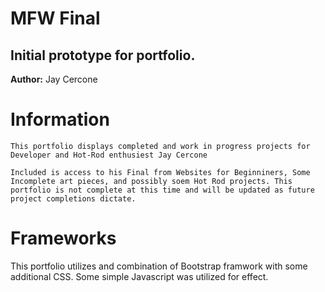 # MFW Final
## Initial prototype for portfolio.
**Author:** Jay Cercone 
# Information
    This portfolio displays completed and work in progress projects for Developer and Hot-Rod enthusiest Jay Cercone

    Included is access to his Final from Websites for Beginniners, Some Incomplete art pieces, and possibly soem Hot Rod projects. This portfolio is not complete at this time and will be updated as future project completions dictate.

# Frameworks
This portfolio utilizes and combination of Bootstrap framwork with some additional CSS. Some simple Javascript was utilized for effect. 